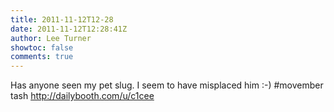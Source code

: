 ```yaml
---
title: 2011-11-12T12-28
date: 2011-11-12T12:28:41Z
author: Lee Turner
showtoc: false
comments: true
---
```


Has anyone seen my pet slug. I seem to have misplaced him :-) #movember tash http://dailybooth.com/u/c1cee

